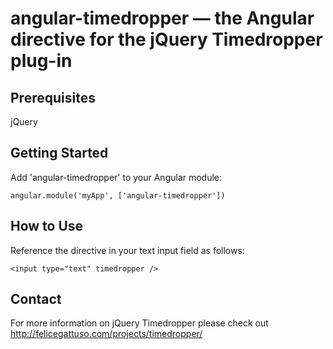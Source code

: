 # angular-timedropper — the Angular directive for the jQuery Timedropper plug-in


## Prerequisites

jQuery


## Getting Started

Add 'angular-timedropper' to your Angular module:

```
angular.module('myApp', ['angular-timedropper'])
```


## How to Use

Reference the directive in your text input field as follows:

```
<input type="text" timedropper />
```


## Contact

For more information on jQuery Timedropper please check out http://felicegattuso.com/projects/timedropper/




